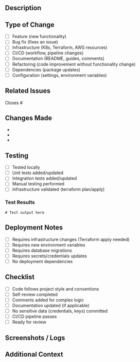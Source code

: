 ## Description

<!-- Provide a clear and concise description of what this PR does -->

## Type of Change

<!-- Mark the relevant option with an 'x' -->

- [ ] Feature (new functionality)
- [ ] Bug fix (fixes an issue)
- [ ] Infrastructure (K8s, Terraform, AWS resources)
- [ ] CI/CD (workflow, pipeline changes)
- [ ] Documentation (README, guides, comments)
- [ ] Refactoring (code improvement without functionality change)
- [ ] Dependencies (package updates)
- [ ] Configuration (settings, environment variables)

## Related Issues

<!-- Link to related issues using #issue_number -->

Closes #

## Changes Made

<!-- List the key changes in this PR -->

-
-
-

## Testing

<!-- Describe how you tested these changes -->

- [ ] Tested locally
- [ ] Unit tests added/updated
- [ ] Integration tests added/updated
- [ ] Manual testing performed
- [ ] Infrastructure validated (terraform plan/apply)

### Test Results

<!-- Paste relevant test output or screenshots -->

```
# Test output here
```

## Deployment Notes

<!-- Any special deployment considerations? -->

- [ ] Requires infrastructure changes (Terraform apply needed)
- [ ] Requires new environment variables
- [ ] Requires database migrations
- [ ] Requires secrets/credentials updates
- [ ] No deployment dependencies

## Checklist

<!-- Ensure all items are completed before requesting review -->

- [ ] Code follows project style and conventions
- [ ] Self-review completed
- [ ] Comments added for complex logic
- [ ] Documentation updated (if applicable)
- [ ] No sensitive data (credentials, keys) committed
- [ ] CI/CD pipeline passes
- [ ] Ready for review

## Screenshots / Logs

<!-- Add screenshots, logs, or other visual aids if applicable -->

## Additional Context

<!-- Any other information that reviewers should know -->
